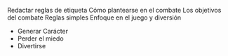 Redactar reglas de etiqueta
Cómo plantearse en el combate
Los objetivos del combate
Reglas simples
Enfoque en el juego y diversión
- Generar Carácter
- Perder el miedo
- Divertirse

